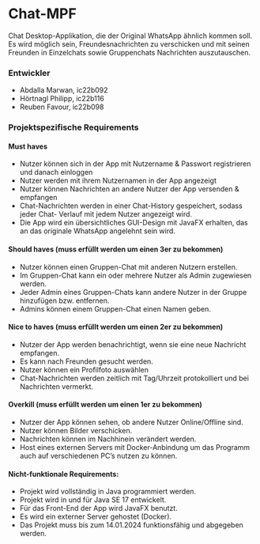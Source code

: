 # Chat-MPF
Chat Desktop-Applikation, die der Original WhatsApp ähnlich kommen soll.
Es wird möglich sein, Freundesnachrichten zu verschicken und mit seinen Freunden in Einzelchats
sowie Gruppenchats Nachrichten auszutauschen.

### Entwickler
- Abdalla Marwan, ic22b092
- Hörtnagl Philipp, ic22b116
- Reuben Favour, ic22b098

### Projektspezifische Requirements

#### **Must haves**
- Nutzer können sich in der App mit Nutzername & Passwort registrieren und danach
einloggen
- Nutzer werden mit ihrem Nutzernamen in der App angezeigt
- Nutzer können Nachrichten an andere Nutzer der App versenden & empfangen
- Chat-Nachrichten werden in einer Chat-History gespeichert, sodass jeder Chat-
Verlauf mit jedem Nutzer angezeigt wird.
- Die App wird ein übersichtliches GUI-Design mit JavaFX erhalten, das an das
originale WhatsApp angelehnt sein wird.

#### **Should haves (muss erfüllt werden um einen 3er zu bekommen)**
- Nutzer können einen Gruppen-Chat mit anderen Nutzern erstellen.
- Im Gruppen-Chat kann ein oder mehrere Nutzer als Admin zugewiesen werden.
- Jeder Admin eines Gruppen-Chats kann andere Nutzer in der Gruppe hinzufügen
bzw. entfernen.
- Admins können einem Gruppen-Chat einen Namen geben.

#### **Nice to haves (muss erfüllt werden um einen 2er zu bekommen)**
- Nutzer der App werden benachrichtigt, wenn sie eine neue Nachricht empfangen.
- Es kann nach Freunden gesucht werden.
- Nutzer können ein Profilfoto auswählen
- Chat-Nachrichten werden zeitlich mit Tag/Uhrzeit protokolliert und bei Nachrichten
vermerkt.

#### **Overkill (muss erfüllt werden um einen 1er zu bekommen)**
- Nutzer der App können sehen, ob andere Nutzer Online/Offline sind.
- Nutzer können Bilder verschicken.
- Nachrichten können im Nachhinein verändert werden.
- Host eines externen Servers mit Docker-Anbindung um das Programm auch auf
verschiedenen PC’s nutzen zu können.

#### Nicht-funktionale Requirements:
- Projekt wird vollständig in Java programmiert werden.
- Projekt wird in und für Java SE 17 entwickelt.
- Für das Front-End der App wird JavaFX benutzt.
- Es wird ein externer Server gehostet (Docker).
- Das Projekt muss bis zum 14.01.2024 funktionsfähig und abgegeben werden.
